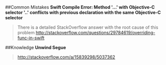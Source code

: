 ##Common Mistakes
**Swift Compile Error: Method '...' with Objective-C selector '..' conflicts with previous declaration with the same Objective-C selector**
> There is a detailed StackOverflow answer with the root cause of this problem http://stackoverflow.com/questions/29784619/overriding-func-in-swift

##Knowledge
**Unwind Segue**
>http://stackoverflow.com/a/15839298/5037362
